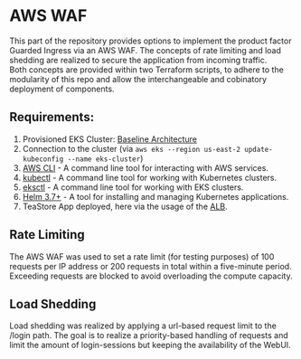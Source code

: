 # AWS WAF
This part of the repository provides options to implement the product factor Guarded Ingress via an AWS WAF. The concepts of rate limiting and load shedding are realized to secure the application from incoming traffic.   
Both concepts are provided within two Terraform scripts, to adhere to the modularity of this repo and allow the interchangeable and cobinatory deployment of components. 


## Requirements:

1. Provisioned EKS Cluster: [Baseline Architecture](https://github.com/frankakn/reliability-deployment/tree/main/Deployment/BaselineArchitecture)
2. Connection to the cluster (via ``aws eks --region us-east-2 update-kubeconfig --name eks-cluster``)
2. [AWS CLI](https://docs.aws.amazon.com/cli/latest/userguide/getting-started-install.html) - A command line tool for interacting with AWS services.
3. [kubectl](https://kubernetes.io/de/docs/tasks/tools/install-kubectl/) - A command line tool for working with Kubernetes clusters.
4. [eksctl](https://eksctl.io/) - A command line tool for working with EKS clusters.
5. [Helm 3.7+](https://helm.sh/) - A tool for installing and managing Kubernetes applications.
6. TeaStore App deployed, here via the usage of the [ALB](https://github.com/frankakn/reliability-deployment/blob/main/Deployment/BaselineArchitecture/TeaStore/teastore-alb.yaml).


## Rate Limiting

The AWS WAF was used to set a rate limit (for testing purposes) of 100 requests per IP address or 200 requests in total within a five-minute period.  
Exceeding requests are blocked to avoid overloading the compute capacity. 


## Load Shedding

Load shedding was realized by applying a url-based request limit to the /login path. The goal is to realize a priority-based handling of requests and limit the amount of login-sessions but keeping the availability of the WebUI.




